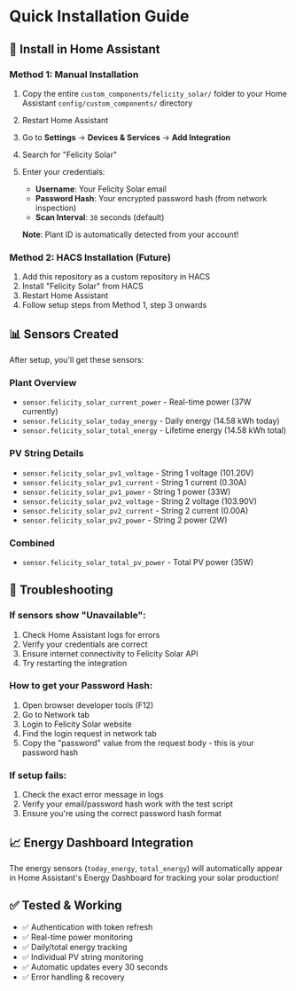 # Quick Installation Guide

## 🚀 Install in Home Assistant

### Method 1: Manual Installation
1. Copy the entire `custom_components/felicity_solar/` folder to your Home Assistant `config/custom_components/` directory
2. Restart Home Assistant  
3. Go to **Settings** → **Devices & Services** → **Add Integration**
4. Search for "Felicity Solar"
5. Enter your credentials:
   - **Username**: Your Felicity Solar email
   - **Password Hash**: Your encrypted password hash (from network inspection)
   - **Scan Interval**: `30` seconds (default)
   
   **Note**: Plant ID is automatically detected from your account!

### Method 2: HACS Installation (Future)
1. Add this repository as a custom repository in HACS
2. Install "Felicity Solar" from HACS
3. Restart Home Assistant
4. Follow setup steps from Method 1, step 3 onwards

## 📊 Sensors Created

After setup, you'll get these sensors:

### Plant Overview
- `sensor.felicity_solar_current_power` - Real-time power (37W currently)
- `sensor.felicity_solar_today_energy` - Daily energy (14.58 kWh today)  
- `sensor.felicity_solar_total_energy` - Lifetime energy (14.58 kWh total)

### PV String Details  
- `sensor.felicity_solar_pv1_voltage` - String 1 voltage (101.20V)
- `sensor.felicity_solar_pv1_current` - String 1 current (0.30A) 
- `sensor.felicity_solar_pv1_power` - String 1 power (33W)
- `sensor.felicity_solar_pv2_voltage` - String 2 voltage (103.90V)
- `sensor.felicity_solar_pv2_current` - String 2 current (0.00A)
- `sensor.felicity_solar_pv2_power` - String 2 power (2W)

### Combined
- `sensor.felicity_solar_total_pv_power` - Total PV power (35W)

## 🔧 Troubleshooting

### If sensors show "Unavailable":
1. Check Home Assistant logs for errors
2. Verify your credentials are correct
3. Ensure internet connectivity to Felicity Solar API
4. Try restarting the integration

### How to get your Password Hash:
1. Open browser developer tools (F12)
2. Go to Network tab
3. Login to Felicity Solar website
4. Find the login request in network tab
5. Copy the "password" value from the request body - this is your password hash

### If setup fails:
1. Check the exact error message in logs
2. Verify your email/password hash work with the test script
3. Ensure you're using the correct password hash format

## 📈 Energy Dashboard Integration

The energy sensors (`today_energy`, `total_energy`) will automatically appear in Home Assistant's Energy Dashboard for tracking your solar production!

## ✅ Tested & Working

- ✅ Authentication with token refresh
- ✅ Real-time power monitoring  
- ✅ Daily/total energy tracking
- ✅ Individual PV string monitoring
- ✅ Automatic updates every 30 seconds
- ✅ Error handling & recovery